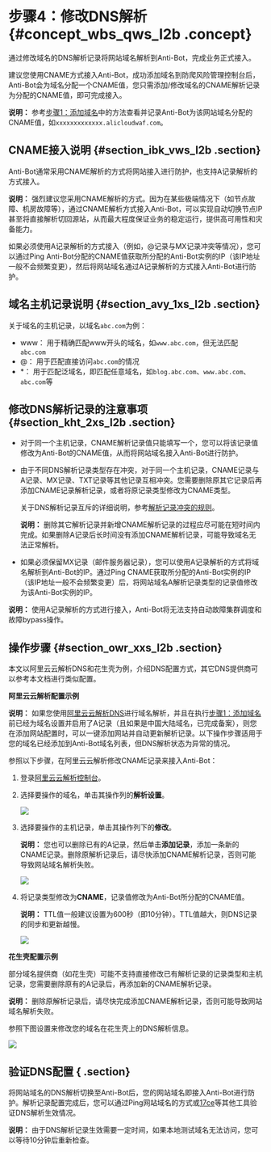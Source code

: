 # 步骤4：修改DNS解析 {#concept_wbs_qws_l2b .concept}

通过修改域名的DNS解析记录将网站域名解析到Anti-Bot，完成业务正式接入。

建议您使用CNAME方式接入Anti-Bot，成功添加域名到防爬风险管理控制台后，Anti-Bot会为域名分配一个CNAME值，您只需添加/修改域名的CNAME解析记录为分配的CNAME值，即可完成接入。

**说明：** 参考[步骤1：添加域名](cn.zh-CN/快速入门/步骤1：添加域名.md#)中的方法查看并记录Anti-Bot为该网站域名分配的CNAME值，如`xxxxxxxxxxxxx.alicloudwaf.com`。

## CNAME接入说明 {#section_ibk_vws_l2b .section}

Anti-Bot通常采用CNAME解析的方式将网站接入进行防护，也支持A记录解析的方式接入。

**说明：** 强烈建议您采用CNAME解析的方式。因为在某些极端情况下（如节点故障、机房故障等），通过CNAME解析方式接入Anti-Bot，可以实现自动切换节点IP甚至将直接解析切回源站，从而最大程度保证业务的稳定运行，提供高可用性和灾备能力。

如果必须使用A记录解析的方式接入（例如，@记录与MX记录冲突等情况），您可以通过Ping Anti-Bot分配的CNAME值获取所分配的Anti-Bot实例的IP（该IP地址一般不会频繁变更），然后将网站域名通过A记录解析的方式接入Anti-Bot进行防护。

## 域名主机记录说明 {#section_avy_1xs_l2b .section}

关于域名的主机记录，以域名`abc.com`为例：

-   www： 用于精确匹配www开头的域名，如`www.abc.com`，但无法匹配`abc.com`
-   @： 用于匹配直接访问`abc.com`的情况
-   \*： 用于匹配泛域名，即匹配任意域名，如`blog.abc.com`、`www.abc.com`、`abc.com`等

## 修改DNS解析记录的注意事项 {#section_kht_2xs_l2b .section}

-   对于同一个主机记录，CNAME解析记录值只能填写一个，您可以将该记录值修改为Anti-Bot的CNAME值，从而将网站域名接入Anti-Bot进行防护。

-   由于不同DNS解析记录类型存在冲突，对于同一个主机记录，CNAME记录与A记录、MX记录、TXT记录等其他记录互相冲突。您需要删除原其它记录后再添加CNAME记录解析记录，或者将原记录类型修改为CNAME类型。

    关于DNS解析记录互斥的详细说明，参考[解析记录冲突的规则](https://help.aliyun.com/knowledge_detail/39787.html)。

    **说明：** 删除其它解析记录并新增CNAME解析记录的过程应尽可能在短时间内完成。如果删除A记录后长时间没有添加CNAME解析记录，可能导致域名无法正常解析。

-   如果必须保留MX记录（邮件服务器记录），您可以使用A记录解析的方式将域名解析到Anti-Bot的IP。通过Ping CNAME获取所分配的Anti-Bot实例的IP（该IP地址一般不会频繁变更）后，将网站域名A解析记录类型的记录值修改为该Anti-Bot实例的IP。

**说明：** 使用A记录解析的方式进行接入，Anti-Bot将无法支持自动故障集群调度和故障bypass操作。


## 操作步骤 {#section_owr_xxs_l2b .section}

本文以阿里云云解析DNS和花生壳为例，介绍DNS配置方式，其它DNS提供商可以参考本文档进行类似配置。

**阿里云云解析配置示例**

**说明：** 如果您使用[阿里云云解析DNS](https://wanwang.aliyun.com/domain/dns)进行域名解析，并且在执行[步骤1：添加域名](cn.zh-CN/快速入门/步骤1：添加域名.md#)前已经为域名设置并启用了A记录（且如果是中国大陆域名，已完成备案），则您在添加网站配置时，可以一键添加网站并自动更新解析记录。以下操作步骤适用于您的域名已经添加到Anti-Bot域名列表，但DNS解析状态为异常的情况。

参照以下步骤，在阿里云云解析修改CNAME记录来接入Anti-Bot：

1.  登录[阿里云云解析控制台](https://dns.console.aliyun.com/#/dns/domainList)。
2.  选择要操作的域名，单击其操作列的**解析设置**。

    ![](http://static-aliyun-doc.oss-cn-hangzhou.aliyuncs.com/assets/img/15738/7143_zh-CN.png)

3.  选择要操作的主机记录，单击其操作列下的**修改**。

    **说明：** 您也可以删除已有的A记录，然后单击**添加记录**，添加一条新的CNAME记录。删除原解析记录后，请尽快添加CNAME解析记录，否则可能导致网站域名解析失败。

    ![](http://static-aliyun-doc.oss-cn-hangzhou.aliyuncs.com/assets/img/15738/7145_zh-CN.png)

4.  将记录类型修改为**CNAME**，记录值修改为Anti-Bot所分配的CNAME值。

    **说明：** TTL值一般建议设置为600秒（即10分钟）。TTL值越大，则DNS记录的同步和更新越慢。

    ![](http://static-aliyun-doc.oss-cn-hangzhou.aliyuncs.com/assets/img/15738/7146_zh-CN.png)


**花生壳配置示例**

部分域名提供商（如花生壳）可能不支持直接修改已有解析记录的记录类型和主机记录，您需要删除原有的A记录后，再添加新的CNAME解析记录。

**说明：** 删除原解析记录后，请尽快完成添加CNAME解析记录，否则可能导致网站域名解析失败。

参照下图设置来修改您的域名在花生壳上的DNS解析信息。

![](http://static-aliyun-doc.oss-cn-hangzhou.aliyuncs.com/assets/img/15738/7147_zh-CN.png)

## 验证DNS配置 { .section}

将网站域名的DNS解析切换至Anti-Bot后，您的网站域名即接入Anti-Bot进行防护。解析记录配置完成后，您可以通过Ping网站域名的方式或[17ce](https://www.17ce.com/)等其他工具验证DNS解析生效情况。

**说明：** 由于DNS解析记录生效需要一定时间，如果本地测试域名无法访问，您可以等待10分钟后重新检查。

